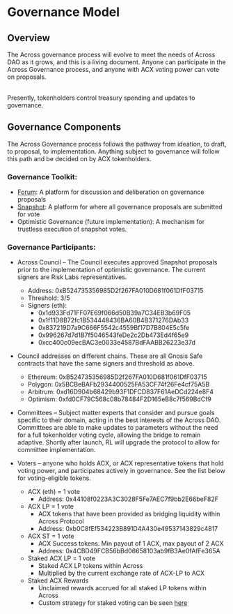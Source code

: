 # Governance Model

## **Overview**

The Across governance process will evolve to meet the needs of Across DAO as it grows, and this is a living document. Anyone can participate in the Across Governance process, and anyone with ACX voting power can vote on proposals.&#x20;

\
Presently, tokenholders control treasury spending and updates to governance.

## **Governance Components**

The Across Governance process follows the pathway from ideation, to draft, to proposal, to implementation. Anything subject to governance will follow this path and be decided on by ACX tokenholders.

### **Governance Toolkit:**

* [Forum](http://forum.across.to): A platform for discussion and deliberation on governance proposals
* [Snapshot](https://snapshot.org/#/acrossprotocol.eth): A platform for where all governance proposals are submitted for vote
* Optimistic Governance (future implementation): A mechanism for trustless execution of snapshot votes.

### **Governance Participants:**

* Across Council – The Council executes approved Snapshot proposals prior to the implementation of optimistic governance. The current signers are Risk Labs representatives.&#x20;
  * Address:  0xB524735356985D2f267FA010D681f061DfF03715
  * Threshold: 3/5&#x20;
  * Signers (eth):
    * 0x1d933Fd71FF07E69f066d50B39a7C34EB3b69F05
    * 0x1f11D8B72fc1B534448436BA60B4B371276DAb33
    * 0x837219D7a9C666F5542c4559Bf17D7B804E5c5fe
    * 0x996267d7d1B7f5046543feDe2c2Db473Ed4f65e9
    * 0xcc400c09ecBAC3e0033e4587BdFAABB26223e37d
* Council addresses on different chains. These are all Gnosis Safe contracts that have the same signers and threshold as above.
  * Ethereum: 0xB524735356985D2f267FA010D681f061DfF03715&#x20;
  * Polygon: 0x5BCBeBAFb2934400525FA53CF74f26Fe4cf75A5B&#x20;
  * Arbitrum: 0xd16D904b68429b93F1DFCD837F61AeDCd224e8F4&#x20;
  * Optimism: 0xfd0CF79C568c08b78484F2D165eB8c7f569BdCf9
*   Committees – Subject matter experts that consider and pursue goals specific to their domain, acting in the best interests of the Across DAO. Committees are able to make updates to parameters without the need for a full tokenholder voting cycle, allowing the bridge to remain adaptive. Shortly after launch, RL will upgrade the protocol to allow for committee implementation.&#x20;


* Voters – anyone who holds ACX, or ACX representative tokens that hold voting power, and participates actively in governance. See the list below for voting-eligible tokens.&#x20;
  * ACX (eth) = 1 vote
    * Address: 0x44108f0223A3C3028F5Fe7AEC7f9bb2E66beF82F
  * ACX LP = 1 vote
    * ACX tokens that have been provided as bridging liquidity within Across Protocol
    * Address: 0xb0C8fEf534223B891D4A430e49537143829c4817
  * ACX ST = 1 vote
    * ACX Success tokens. Min payout of 1 ACX, max payout of 2 ACX
    * Address: 0x4CBD49FCB56bBd06658103ab9fB3Ae0fAfFe365A
  * Staked ACX LP = 1 vote
    * Staked ACX LP tokens within Across
    * Multiplied by the current exchange rate of ACX-LP to ACX
  * Staked ACX Rewards
    * Unclaimed rewards accrued for all staked LP tokens within Across
    * Custom strategy for staked voting can be seen [here](https://github.com/snapshot-labs/snapshot-strategies/tree/master/src/strategies/across-staked-acx)
